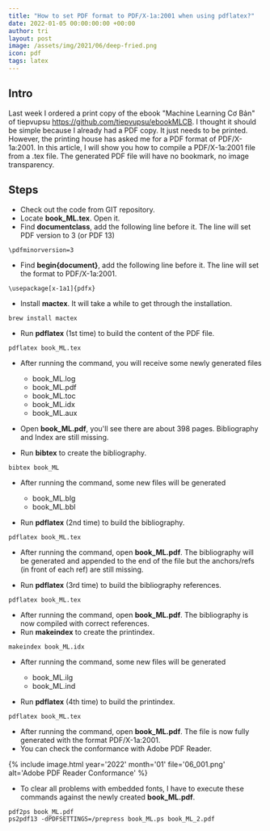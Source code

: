 ```yaml
---
title: "How to set PDF format to PDF/X-1a:2001 when using pdflatex?"
date: 2022-01-05 00:00:00:00 +00:00
author: tri
layout: post
image: /assets/img/2021/06/deep-fried.png
icon: pdf
tags: latex
---
```


## Intro
Last week I ordered a print copy of the ebook "Machine Learning Cơ Bản" of tiepvupsu https://github.com/tiepvupsu/ebookMLCB. I thought it should be simple because I already had a PDF copy. It just needs to be printed. However, the printing house has asked me for a PDF format of PDF/X-1a:2001. In this article, I will show you how to compile a PDF/X-1a:2001 file from a .tex file. The generated PDF file will have no bookmark, no image transparency.

## Steps

- Check out the code from GIT repository.
- Locate **book_ML.tex**. Open it.
- Find **documentclass**, add the following line before it. The line will set PDF version to 3 (or PDF 13)

```terminal
\pdfminorversion=3
```

- Find **begin{document}**, add the following line before it. The line will set the format to PDF/X-1a:2001.

```terminal
\usepackage[x-1a1]{pdfx}
```

- Install **mactex**. It will take a while to get through the installation.

```terminal
brew install mactex
```

- Run **pdflatex** (1st time) to build the content of the PDF file.

```terminal
pdflatex book_ML.tex
```

- After running the command, you will receive some newly generated files 
  - book_ML.log
  - book_ML.pdf
  - book_ML.toc
  - book_ML.idx
  - book_ML.aux

- Open **book_ML.pdf**, you'll see there are about 398 pages. Bibliography and Index are still missing.
- Run **bibtex** to create the bibliography. 
	
```terminal
bibtex book_ML
```

- After running the command, some new files will be generated 
  - book_ML.blg
  - book_ML.bbl

- Run **pdflatex** (2nd time) to build the bibliography.

```terminal
pdflatex book_ML.tex
```

- After running the command, open **book_ML.pdf**. The bibliography will be generated and appended to the end of the file but the anchors/refs (in front of each ref) are still missing.

- Run **pdflatex** (3rd time) to build the bibliography references.

```terminal
pdflatex book_ML.tex
```

- After running the command, open **book_ML.pdf**. The bibliography is now compiled with correct references.
- Run **makeindex** to create the printindex.

```terminal
makeindex book_ML.idx
```

- After running the command, some new files will be generated 
  - book_ML.ilg
  - book_ML.ind

- Run **pdflatex** (4th time) to build the printindex.

```terminal
pdflatex book_ML.tex
```

- After running the command, open **book_ML.pdf**. The file is now fully generated with the format PDF/X-1a:2001.
- You can check the conformance with Adobe PDF Reader.

{%
    include image.html
    year='2022'
    month='01'
    file='06_001.png'
    alt='Adobe PDF Reader Conformance'
%}

- To clear all problems with embedded fonts, I have to execute these commands against the newly created **book_ML.pdf**.

```terminal
pdf2ps book_ML.pdf
ps2pdf13 -dPDFSETTINGS=/prepress book_ML.ps book_ML_2.pdf
```
